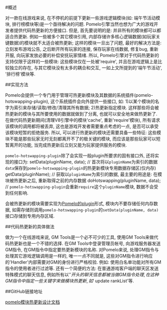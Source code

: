 #概述

对一款在线游戏来说, 在不停机的前提下更新一些游戏逻辑模块(如: 端午节活动模块, 排行榜模块等)是一个亟待解决的问题. Pomelo引擎当然也想为广大的游戏开发者提供代码热更新的方便接口. 
但是, 首先要说明的是: 并非所有的模块都可以都适合热更新. 例如一些被多个其它模块引用, 内部存储许多核心逻辑数据(如玩家关键数据)的模块就不太适合被热更新; 这样的模块一旦出了问题, 最好的解决方法是: 立刻发布游戏公告, 之后断开所有玩家的连接, 保存玩家在线数据, 修复bug, 重新开服, 向玩家发放必要的补偿安抚玩家情绪. 所以, Pomelo引擎对于代码热更新的支持仅限于这样的一些模块: 这些模块仅在一处被'require', 并且在游戏逻辑上是比较独立的存在, 与其它模块没有太多的耦合和交互, 一如上文所提到的'端午节活动', '排行榜'模块等.


##实现方法

Pomelo会提供一个专门用于管理可热更新模块及其数据的系统插件(pomelo-hotswapping-plugin), 这个系统插件会向外提供一些接口, 如: 1)以某个模块的名字为索引来存储/读取/修改/清理其所有数据; 2)热更新指定模块. 这样那些将会被热更新的模块与其所要使用的数据就做到了分离, 也就可以安全地来做热更新了. 在做代码热更新期间(清理V8引擎中的模块'cache', 重新'require'模块), 所有请求该模块的调用都将被丢弃, 这也是游戏开发者需要重点考虑的一点, 是否可以承受该模块短暂的拒绝服务. 所以, 可以进行热更新的模块还需要具备一些特征: 这些模块不能是那些玩家无时无刻都离开不了的极关键的模块, 而应该是那些玩家可以短暂离开的功能, 当完成热更新后立刻又能为玩家提供服务的模块.

`pomelo-hotswapping-plugin`除了会实现一般plugin所要求的固有接口外, 还将实现的接口为:
setData(pluginName, data); // 首次将以`pluginName`为索引的数据`data`保存到`pomelo-hotswapping-plugin`的热更新模块专用数据存储区(仅内存)
getData(pluginName);  // 获取以`pluginName`为索引的数据, 最主要的用途是: 在模块被热更新之后, 重新取得之前的内存数据
doHotswapping(pluginName, data); // `pomelo-hotswapping-plugin`会重新`require`这个`pluginName`模块, 数据不会受到任何影响.

会被热更新的模块需要实现为[Pomelo的plugin](https://github.com/NetEase/pomelo/wiki/plugin%E6%96%87%E6%A1%A3)形式, 模块内不要存储任何内存数据, 如需存储则调用`pomelo-hotswapping-plugin`的`setData(pluginName, data)`接口存储到专用内存区域.


##代码热更新的具体做法

做为一个在线游戏来说, GM Tools是一个必不可少的工具, 使用GM Tools来做代码热更新也是一个不错的选择. 在GM Tools中登录管理员帐号, 向游戏服务器发送GM指令, 在GM指令中指定要热更新模块的名称. 对Pomelo来说, 处理GM指令与处理其它游戏逻辑调用是一样的, 唯一一点不同就是, 这些对GM指令进行响应的'Handler'内部需要对GM的身份进行严格校验. 例如: 使用白名单功能对所有GM指令的使用者进行过滤等.
还有一个简便的方法: 在普通游戏客户端的聊天区发送特殊模式的聊天信息, 例如所有以'$'开头的聊天信息都被当做GM指令处理, 在这种GM指令中指定一些关键字来做模块热更新, 如'$ update rankList'等.


##GitHub链接地址

[pomelo模块热更新设计文档](https://github.com/palmtoy/pomelo-wiki/blob/master/Chinese/pomelo%E6%A8%A1%E5%9D%97%E7%83%AD%E6%9B%B4%E6%96%B0%E8%AE%BE%E8%AE%A1%E6%96%87%E6%A1%A3.md)